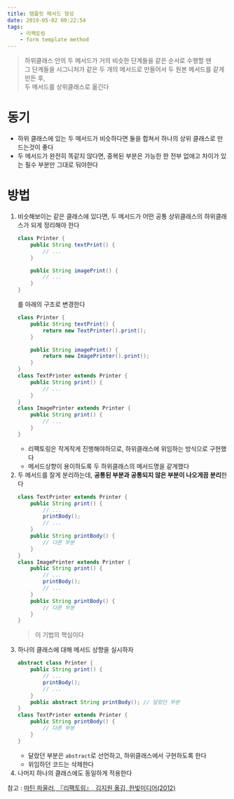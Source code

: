 ```yaml
---
title: 템플릿 메서드 형성
date: 2019-05-02 00:22:54
tags:
    - 리팩토링
    - form template method
---
```


> 하위클래스 안의 두 메서드가 거의 비슷한 단계들을 같은 순서로 수행할 땐  
> 그 단계들을 시그니처가 같은 두 개의 메서드로 만들어서 두 원본 메서드를 같게 만든 후,  
> 두 메서드를 상위클래스로 옮긴다  

# 동기
- 하위 클래스에 있는 두 메서드가 비슷하다면 둘을 합쳐서 하나의 상위 클래스로 만드는것이 좋다
- 두 메서드가 완전히 똑같지 않다면, 중복된 부분은 가능한 한 전부 없애고 차이가 있는 필수 부분만 그대로 둬야한다  

# 방법
1. 비슷해보이는 같은 클래스에 있다면, 두 메서드가 어떤 공통 상위클래스의 하위클래스가 되게 정리해야 한다
    ```java
    class Printer {
        public String textPrint() {
            // ...
        }

        public String imagePrint() {
            // ...
        }
    }
    ```
    를 아래의 구조로 변경한다
    ```java
    class Printer {
        public String textPrint() {
            return new TextPrinter().print();
        }

        public String imagePrint() {
            return new ImagePrinter().print();
        }
    }
    class TextPrinter extends Printer {
        public String print() {
            // ...
        }
    }
    class ImagePrinter extends Printer {
        public String print() {
            // ...
        }
    }
    ```
    - 리팩토링은 작게작게 진행해야하므로, 하위클래스에 위임하는 방식으로 구현했다  
    - 메서드상향이 용이하도록 두 하위클래스의 메서드명을 같게했다
2. 두 메서드를 잘게 분리하는데, **공통된 부분과 공통되지 않은 부분이 나오게끔 분리**한다
    ```java
    class TextPrinter extends Printer {
        public String print() {
            // ...
            printBody();
            // ...
        }
        public String printBody() {
            // 다른 부분
        }
    }
    class ImagePrinter extends Printer {
        public String print() {
            // ...
            printBody();
            // ...
        }
        public String printBody() {
            // 다른 부분
        }
    }
    ```
    > 이 기법의 핵심이다  
3. 하나의 클래스에 대해 메서드 상향을 실시하자
    ```java
    abstract class Printer {
        public String print() {
            // ...
            printBody();
            // ...
        }
        public abstract String printBody(); // 달랐던 부분
    }
    class TextPrinter extends Printer {
        public String printBody() {
            // 다른 부분
        }
    }
    ```
    - 달랐던 부분은 `abstract`로 선언하고, 하위클래스에서 구현하도록 한다
    - 위임하던 코드는 삭제한다
4. 나머지 하나의 클래스에도 동일하게 적용한다

참고 : [마틴 파울러, 『리팩토링』, 김지원 옮김, 한빛미디어(2012)](http://www.kyobobook.co.kr/product/detailViewKor.laf?ejkGb=KOR&mallGb=KOR&barcode=9788979149715&orderClick=LAG&Kc=)

<!-- more -->